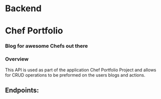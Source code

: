 # Backend

# Chef Portfolio

### Blog for awesome Chefs out there

### Overview
This API is used as part of the application Chef Portfolio Project and allows for CRUD operations to be preformed on the users blogs and actions.

## Endpoints:
